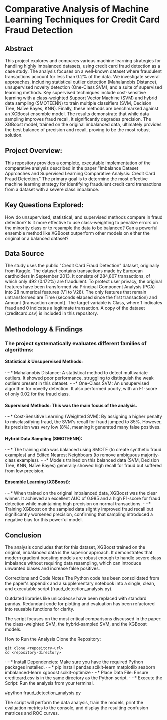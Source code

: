 # Comparative Analysis of Machine Learning Techniques for Credit Card Fraud Detection

  

## Abstract

This project explores and compares various machine learning strategies for handling highly imbalanced datasets, using credit card fraud detection as a case study. The analysis focuses on a well-known dataset where fraudulent transactions account for less than 0.2% of the data. We investigate several approaches, including statistical outlier detection (Mahalanobis Distance), unsupervised novelty detection (One-Class SVM), and a suite of supervised learning methods. Key supervised techniques include cost-sensitive learning with a class-weighted Support Vector Machine (SVM) and hybrid data sampling (SMOTEENN) to train multiple classifiers (SVM, Decision Tree, Naïve Bayes, KNN). Finally, these methods are benchmarked against an XGBoost ensemble model. The results demonstrate that while data sampling improves fraud recall, it significantly degrades precision. The XGBoost model, trained on the original imbalanced data, ultimately provides the best balance of precision and recall, proving to be the most robust solution.



## Project Overview:

This repository provides a complete, executable implementation of the comparative analysis described in the paper "Imbalance Dataset Approaches and Supervised Learning Comparative Analysis: Credit Card Fraud Detection." The primary goal is to determine the most effective machine learning strategy for identifying fraudulent credit card transactions from a dataset with a severe class imbalance.



## Key Questions Explored:

How do unsupervised, statistical, and supervised methods compare in fraud detection?
Is it more effective to use class-weighting to penalize errors on the minority class or to resample the data to be balanced?
Can a powerful ensemble method like XGBoost outperform other models on either the original or a balanced dataset?



## Data Source

The study uses the public "Credit Card Fraud Detection" dataset, originally from Kaggle. The dataset contains transactions made by European cardholders in September 2013.
It consists of 284,807 transactions, of which only 492 (0.172%) are fraudulent.
To protect user privacy, the original features have been transformed via Principal Component Analysis (PCA) into 28 numerical features (V1 to V28).
The only features that remain untransformed are Time (seconds elapsed since the first transaction) and Amount (transaction amount).
The target variable is Class, where 1 indicates fraud and 0 indicates a legitimate transaction.
A copy of the dataset (creditcard.csv) is included in this repository.



## Methodology & Findings

### The project systematically evaluates different families of algorithms:

#### Statistical & Unsupervised Methods:
⋅⋅⋅⋅* Mahalanobis Distance: A statistical method to detect multivariate outliers. It showed poor performance, struggling to distinguish the weak outliers present in this dataset.
⋅⋅⋅⋅* One-Class SVM: An unsupervised algorithm for novelty detection. It also performed poorly, with an F1-score of only 0.02 for the fraud class.
#### Supervised Methods: This was the main focus of the analysis.
⋅⋅⋅⋅* Cost-Sensitive Learning (Weighted SVM): By assigning a higher penalty to misclassifying fraud, the SVM's recall for fraud jumped to 85%. However, its precision was very low (8%), meaning it generated many false positives.
#### Hybrid Data Sampling (SMOTEENN):
⋅⋅⋅⋅* The training data was balanced using SMOTE (to create synthetic fraud examples) and Edited Nearest Neighbours (to remove ambiguous majority-class examples).
⋅⋅⋅⋅* Models trained on this balanced data (SVM, Decision Tree, KNN, Naïve Bayes) generally showed high recall for fraud but suffered from low precision.
#### Ensemble Learning (XGBoost):
⋅⋅⋅⋅* When trained on the original imbalanced data, XGBoost was the clear winner. It achieved an excellent AUC of 0.985 and a high F1-score for fraud detection while maintaining high precision on normal transactions.
⋅⋅⋅⋅* Training XGBoost on the sampled data slightly improved fraud recall but significantly worsened precision, confirming that sampling introduced a negative bias for this powerful model.

## Conclusion

The analysis concludes that for this dataset, XGBoost trained on the original, imbalanced data is the superior approach. It demonstrates that modern gradient boosting models are robust enough to handle severe class imbalance without requiring data resampling, which can introduce unwanted biases and increase false positives.

Corrections and Code Notes
The Python code has been consolidated from the paper's appendix and a supplementary notebook into a single, clean, and executable script (fraud_detection_analysis.py).

Outdated libraries like unicodecsv have been replaced with standard pandas.
Redundant code for plotting and evaluation has been refactored into reusable functions for clarity.

The script focuses on the most critical comparisons discussed in the paper: the class-weighted SVM, the hybrid-sampled SVM, and the XGBoost models.

How to Run the Analysis
Clone the Repository:

```git
git clone <repository-url>
cd <repository-directory>
```

⋅⋅⋅⋅* Install Dependencies: Make sure you have the required Python packages installed.
⋅⋅⋅⋅* pip install pandas scikit-learn matplotlib seaborn imbalanced-learn xgboost scikit-optimize
⋅⋅⋅⋅* Place Data File: Ensure creditcard.csv is in the same directory as the Python script.
⋅⋅⋅⋅* Execute the Script: Run the analysis from your terminal.

#python fraud_detection_analysis.py

The script will perform the data analysis, train the models, print the evaluation metrics to the console, and display the resulting confusion matrices and ROC curves.
